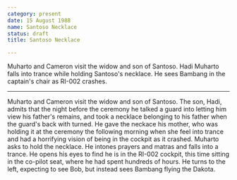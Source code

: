 ```yaml
---
category: present
date: 15 August 1988
name: Santoso Necklace
status: draft
title: Santoso Necklace

---
```

Muharto and Cameron visit the widow and son of
Santoso. Hadi Muharto falls into trance while holding Santoso's necklace. He sees Bambang in the captain's chair as RI-002 crashes.

------

Muharto and Cameron visit the widow and son of
Santoso. The son, Hadi, admits that the night before the ceremony he
talked a guard into letting him view his father's remains, and took a
necklace belonging to his father when the guard's back with turned. He
gave the neckace his mother, who was holding it at the ceremony the
following morning when she feel into trance and had a horrifying vision
of being in the cockpit as it crashed. Muharto asks to hold the
necklace. He intones prayers and matras and falls into a trance. He
opens his eyes to find he is in the RI-002 cockpit, this time sitting in
the co-pilot seat, where he had spent hundreds of hours. He turns to the
left, expecting to see Bob, but instead sees Bambang flying the Dakota.
